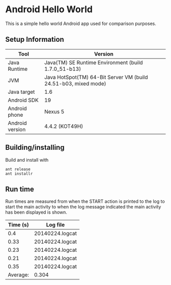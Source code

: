 # Android Hello World 

This is a simple hello world Android app used for comparison purposes.

## Setup Information

| Tool | Version |
| --- | --- |
| Java Runtime | Java(TM) SE Runtime Environment (build 1.7.0_51-b13) |
| JVM | Java HotSpot(TM) 64-Bit Server VM (build 24.51-b03, mixed mode) |
| Java target | 1.6 |
| Android SDK | 19 |
| Android phone | Nexus 5 |
| Android version | 4.4.2 (KOT49H) |

## Building/installing

Build and install with

```
ant release
ant installr
```

## Run time

Run times are measured from when the START action is printed to the log to start the main activity to when the log message indicated the main activity has been displayed is shown.

| Time (s) | Log file |
| ---- | --- |
| 0.4 | 20140224.logcat |
| 0.33 | 20140224.logcat |
| 0.23 | 20140224.logcat |
| 0.21 | 20140224.logcat |
| 0.35 | 20140224.logcat |
| Average: | 0.304 |
